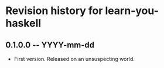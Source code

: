 # Revision history for learn-you-haskell

## 0.1.0.0 -- YYYY-mm-dd

* First version. Released on an unsuspecting world.
